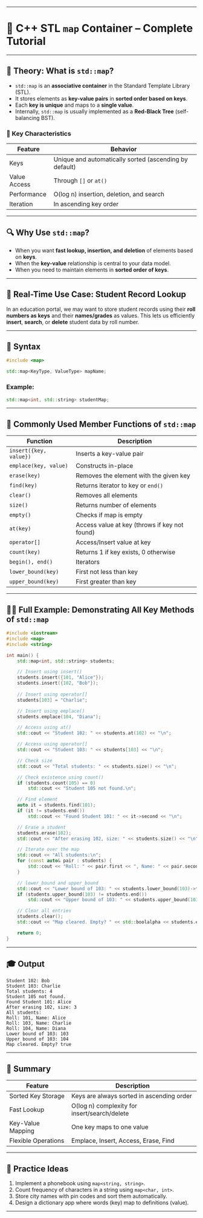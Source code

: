 
---

# 🧭 C++ STL `map` Container – Complete Tutorial

---

## 🧠 Theory: What is `std::map`?

* `std::map` is an **associative container** in the Standard Template Library (STL).
* It stores elements as **key-value pairs** in **sorted order based on keys**.
* Each **key is unique** and maps to a **single value**.
* Internally, `std::map` is usually implemented as a **Red-Black Tree** (self-balancing BST).

### 📌 Key Characteristics

| Feature      | Behavior                                               |
| ------------ | ------------------------------------------------------ |
| Keys         | Unique and automatically sorted (ascending by default) |
| Value Access | Through `[]` or `at()`                                 |
| Performance  | O(log n) insertion, deletion, and search               |
| Iteration    | In ascending key order                                 |

---

## 🔍 Why Use `std::map`?

* When you want **fast lookup, insertion, and deletion** of elements based on **keys**.
* When the **key-value** relationship is central to your data model.
* When you need to maintain elements in **sorted order of keys**.

---

## 🎯 Real-Time Use Case: Student Record Lookup

In an education portal, we may want to store student records using their **roll numbers as keys** and their **names/grades** as values.
This lets us efficiently **insert**, **search**, or **delete** student data by roll number.

---

## 🧪 Syntax

```cpp
#include <map>

std::map<KeyType, ValueType> mapName;
```

### Example:

```cpp
std::map<int, std::string> studentMap;
```

---

## 🧰 Commonly Used Member Functions of `std::map`

| Function               | Description                                   |
| ---------------------- | --------------------------------------------- |
| `insert({key, value})` | Inserts a key-value pair                      |
| `emplace(key, value)`  | Constructs in-place                           |
| `erase(key)`           | Removes the element with the given key        |
| `find(key)`            | Returns iterator to key or `end()`            |
| `clear()`              | Removes all elements                          |
| `size()`               | Returns number of elements                    |
| `empty()`              | Checks if map is empty                        |
| `at(key)`              | Access value at key (throws if key not found) |
| `operator[]`           | Access/Insert value at key                    |
| `count(key)`           | Returns 1 if key exists, 0 otherwise          |
| `begin(), end()`       | Iterators                                     |
| `lower_bound(key)`     | First not less than key                       |
| `upper_bound(key)`     | First greater than key                        |

---

## 🧑‍💻 Full Example: Demonstrating All Key Methods of `std::map`

```cpp
#include <iostream>
#include <map>
#include <string>

int main() {
    std::map<int, std::string> students;

    // Insert using insert()
    students.insert({101, "Alice"});
    students.insert({102, "Bob"});
    
    // Insert using operator[]
    students[103] = "Charlie";

    // Insert using emplace()
    students.emplace(104, "Diana");

    // Access using at()
    std::cout << "Student 102: " << students.at(102) << "\n";

    // Access using operator[]
    std::cout << "Student 103: " << students[103] << "\n";

    // Check size
    std::cout << "Total students: " << students.size() << "\n";

    // Check existence using count()
    if (students.count(105) == 0)
        std::cout << "Student 105 not found.\n";

    // Find element
    auto it = students.find(101);
    if (it != students.end())
        std::cout << "Found Student 101: " << it->second << "\n";

    // Erase a student
    students.erase(102);
    std::cout << "After erasing 102, size: " << students.size() << "\n";

    // Iterate over the map
    std::cout << "All students:\n";
    for (const auto& pair : students) {
        std::cout << "Roll: " << pair.first << ", Name: " << pair.second << "\n";
    }

    // lower_bound and upper_bound
    std::cout << "Lower bound of 103: " << students.lower_bound(103)->first << "\n";
    if (students.upper_bound(103) != students.end())
        std::cout << "Upper bound of 103: " << students.upper_bound(103)->first << "\n";

    // Clear all entries
    students.clear();
    std::cout << "Map cleared. Empty? " << std::boolalpha << students.empty() << "\n";

    return 0;
}
```

---

## 🎓 Output

```
Student 102: Bob
Student 103: Charlie
Total students: 4
Student 105 not found.
Found Student 101: Alice
After erasing 102, size: 3
All students:
Roll: 101, Name: Alice
Roll: 103, Name: Charlie
Roll: 104, Name: Diana
Lower bound of 103: 103
Upper bound of 103: 104
Map cleared. Empty? true
```

---

## 📘 Summary

| Feature             | Description                                  |
| ------------------- | -------------------------------------------- |
| Sorted Key Storage  | Keys are always sorted in ascending order    |
| Fast Lookup         | O(log n) complexity for insert/search/delete |
| Key-Value Mapping   | One key maps to one value                    |
| Flexible Operations | Emplace, Insert, Access, Erase, Find         |

---

## 🧠 Practice Ideas

1. Implement a phonebook using `map<string, string>`.
2. Count frequency of characters in a string using `map<char, int>`.
3. Store city names with pin codes and sort them automatically.
4. Design a dictionary app where words (key) map to definitions (value).

---
